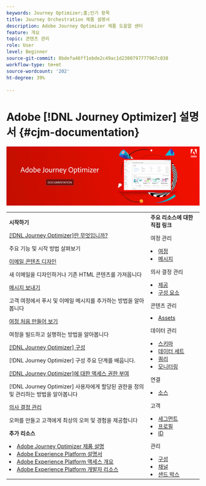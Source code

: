 ```yaml
---
keywords: Journey Optimizer;홈;인기 항목
title: Journey Orchestration 제품 설명서
description: Adobe Journey Optimizer 제품 도움말 센터
feature: 개요
topic: 콘텐츠 관리
role: User
level: Beginner
source-git-commit: 8bdefa46ff1ebde2c49ac1d2300797777967c038
workflow-type: tm+mt
source-wordcount: '202'
ht-degree: 39%

---
```


# Adobe [!DNL Journey Optimizer] 설명서 {#cjm-documentation}

![](using/assets/do-not-localize/banner-cjm.png)


<table style="table-layout:fixed">
<tr>
  <td>
    <div><strong>시작하기</strong>
    </div>
    <p>
    <em></em>
    <p>
    <div>
      <a href="using/get-started.md">[!DNL Journey Optimizer]란 무엇입니까?</a>
    </div>
    <p>주요 기능 및 시작 방법 살펴보기
    <p>
    <div>
      <a href="using/design-emails.md">이메일 콘텐츠 디자인</a>
    </div>
    <p>
    새 이메일을 디자인하거나 기존 HTML 콘텐츠를 가져옵니다
    <p>
    <div>
      <a href="using/building-journeys/journeys-message.md">메시지 보내기</a>
    </div>
    <p>고객 여정에서 푸시 및 이메일 메시지를 추가하는 방법을 알아봅니다
    <p>
    <div>
    <a href="using/building-journeys/journeys-uc.md">여정 처음 만들어 보기</a>
    </div>
    <p>여정을 빌드하고 실행하는 방법을 알아봅니다
    <p>
    <div>
    <a href="using/configuration/get-started-configuration.md">[!DNL Journey Optimizer] 구성</a>
    </div>
    <p>[!DNL Journey Optimizer] 구성 주요 단계를 배웁니다.
    <p>
    <div>
    <a href="using/administration/permissions-overview.md">[!DNL Journey Optimizer]에 대한 액세스 권한 부여</a>
    </div>
    <p>[!DNL Journey Optimizer] 사용자에게 할당된 권한을 정의 및 관리하는 방법을 알아봅니다
    <p>
    <div>
    <a href="using/offers/get-started/starting-offer-decisioning.md">의사 결정 관리</a>
    </div>
    <p>오퍼를 만들고 고객에게 최상의 오퍼 및 경험을 제공합니다
    <p>
    <p>
    <div><strong>추가 리소스</strong>
    </div>
    <p>
    <p>
    <div>
    <li>
      <a href="https://helpx.adobe.com/legal/product-descriptions/adobe-journey-optimizer.html" target="_blank">Adobe Journey Optimizer 제품 설명</a>
    </li>
    </div>
    <div>
    <li>
      <a href="https://experienceleague.adobe.com/docs/experience-platform/landing/home.html?lang=ko" target="_blank">Adobe Experience Platform 설명서</a>
    </li>
    </div>
      <div>
      <li>
      <a href="https://experienceleague.adobe.com/docs/experience-platform/access-control/home.html?lang=ko" target="_blank">Adobe Experience Platform 액세스 개요</a>
    </li>
    </div>
      <div>
      <li>
      <a href="https://www.adobe.com/kr/experience-platform/documentation-and-developer-resources.html" target="_blank">Adobe Experience Platform 개발자 리소스</a>
    </li>
    </div>
  </td>
   <td>
   <div><strong>주요 리소스에 대한 직접 링크</strong>
    </div>
    <p>
    <em></em>
    <p>
    <p>여정 관리</p>
    <li>
      <a href="using/building-journeys/journey-gs.md">여정</a>
    </li>
    <li>
      <a href="using/create-message.md">메시지</a>
    </li>
    <p>
    <p>의사 결정 관리</p>
    <li>
      <a href="using/offers/get-started/starting-offer-decisioning.md">제공</a>
    </li>
     <li>
      <a href="using/offers/offer-library/key-steps.md">구성 요소</a>
    </li>
    <p>
    <p>콘텐츠 관리</p>
    <li>
      <a href="using/assets-essentials.md">Assets</a>
    </li>
    <p>
    <p>데이터 관리</p>
    <li>
      <a href="using/get-started-schemas.md">스키마</a>
    </li>
     <li>
      <a href="using/get-started-datasets.md">데이터 세트</a>
    </li>
        <li>
      <a href="using/get-started-queries.md">쿼리</a>
    </li>
     <li>
      <a href="https://experienceleague.adobe.com/docs/experience-platform/ingestion/quality/monitor-data-ingestion.html?lang=ko" target="_blank">모니터링</a>
    </li>
    <p>
    <p>연결</p>
    <li>
      <a href="using/get-started-sources.md">소스</a>
    </li>
    <p>
    <p>고객</p>
    <li>
      <a href="using/segment/about-segments.md">세그먼트</a>
    </li>
     <li>
      <a href="using/get-started-profiles.md">프로필</a>
    </li>
    <li>
      <a href="using/get-started-identity.md">ID</a>
    </li>
    <p>
    <p>관리</p>
    <li>
      <a href="using/configuration/about-data-sources-events-actions.md">구성</a>
    </li>
    <li>
      <a href="using/configuration/get-started-configuration.md">채널</a>
    </li>
     <li>
      <a href="using/administration/sandboxes.md">샌드 박스</a>
    </li>
  </td>
</tr>
</table>
